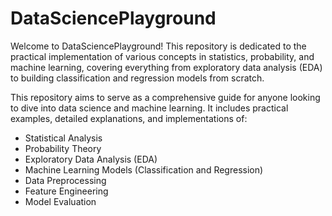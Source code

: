 # DataSciencePlayground

Welcome to DataSciencePlayground! This repository is dedicated to the practical implementation of various concepts in statistics, probability, and machine learning, covering everything from exploratory data analysis (EDA) to building classification and regression models from scratch.

This repository aims to serve as a comprehensive guide for anyone looking to dive into data science and machine learning. It includes practical examples, detailed explanations, and implementations of:

- Statistical Analysis
- Probability Theory
- Exploratory Data Analysis (EDA)
- Machine Learning Models (Classification and Regression)
- Data Preprocessing
- Feature Engineering
- Model Evaluation
